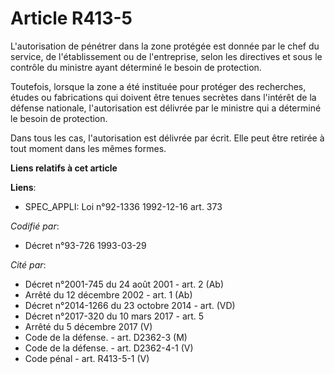 # Article R413-5

L'autorisation de pénétrer dans la zone protégée est donnée par le chef du service, de l'établissement ou de l'entreprise,
selon les directives et sous le contrôle du ministre ayant déterminé le besoin de protection.

Toutefois, lorsque la zone a été instituée pour protéger des recherches, études ou fabrications qui doivent être tenues
secrètes dans l'intérêt de la défense nationale, l'autorisation est délivrée par le ministre qui a déterminé le besoin de
protection.

Dans tous les cas, l'autorisation est délivrée par écrit. Elle peut être retirée à tout moment dans les mêmes formes.

**Liens relatifs à cet article**

**Liens**:

  - SPEC_APPLI: Loi n°92-1336 1992-12-16 art. 373

_Codifié par_:

  - Décret n°93-726 1993-03-29

_Cité par_:

  - Décret n°2001-745 du 24 août 2001 - art. 2 (Ab)
  - Arrêté du 12 décembre 2002 - art. 1 (Ab)
  - Décret n°2014-1266 du 23 octobre 2014 - art. (VD)
  - Décret n°2017-320 du 10 mars 2017 - art. 5
  - Arrêté du 5 décembre 2017 (V)
  - Code de la défense. - art. D2362-3 (M)
  - Code de la défense. - art. D2362-4-1 (V)
  - Code pénal - art. R413-5-1 (V)
